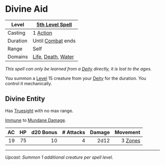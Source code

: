 # Divine Aid

| Level    | [5th Level Spell](5th%20Level%20Spells.md)                                                                              |
| -------- | ----------------------------------------------------------------------------------------------------------------------- |
| Casting  | 1 [Action](../../../../Game%20Procedures/Core%20Procedures/Action.md)                                                   |
| Duration | Until [Combat](../../../../Game%20Procedures/Combat/Combat.md) ends                                                     |
| Range    | Self                                                                                                                    |
| Domains  | [Life](../../Spell%20Domains/Life.md), [Death](../../Spell%20Domains/Death.md), [Water](../../Spell%20Domains/Water.md) |

*This spell can only be learned from a [Deity](../../../Deities.md) directly, it is lost to the ages.*

You summon a [Level](../../../../Player%20Characters/Progression/Level.md) 15 creature from your [Deity](../../../Deities.md) for the duration. You control it mechanically.

## Divine Entity

Has [Truesight](../Level%204/Truesight.md) with no max range.

[Immune](../../../../Game%20Procedures/Conditions/Immune.md) to [Mundane Damage](../../../../Game%20Procedures/Combat/Damage/Damage%20Types/Mundane%20Damage.md).

|  AC |  HP | d20 Bonus | # Attacks | Damage |                                                           Movement |
| --: | --: | --------: | --------: | -----: | -----------------------------------------------------------------: |
|  19 |  75 |        10 |         4 |   2d12 | 3 [Zones](../../../../Game%20Procedures/Core%20Procedures/Zone.md) |

---
*Upcast: Summon 1 additional creature per spell level.*
